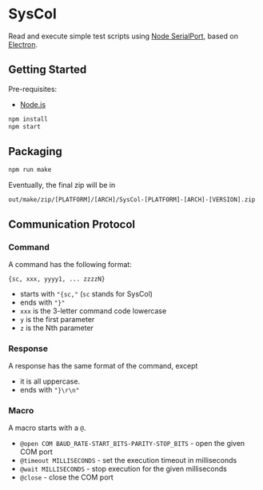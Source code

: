 # SysCol

Read and execute simple test scripts using [Node SerialPort](https://serialport.io), based on [Electron](https://www.electronjs.org).

## Getting Started

Pre-requisites:

- [Node.js](https://nodejs.org/)

```bash
npm install
npm start
```

## Packaging

```bash
npm run make
```

Eventually, the final zip will be in

`out/make/zip/[PLATFORM]/[ARCH]/SysCol-[PLATFORM]-[ARCH]-[VERSION].zip`

## Communication Protocol

### Command

A command has the following format:

```
{sc, xxx, yyyy1, ... zzzzN}
```

- starts with `"{sc,"` (`sc` stands for SysCol)
- ends with `"}"`
- `xxx` is the 3-letter command code lowercase
- `y` is the first parameter
- `z` is the Nth parameter

### Response

A response has the same format of the command, except

- it is all uppercase.
- ends with `"}\r\n"`

### Macro

A macro starts with a `@`.

- `@open COM BAUD_RATE-START_BITS-PARITY-STOP_BITS` - open the given COM port
- `@timeout MILLISECONDS` - set the execution timeout in milliseconds
- `@wait MILLISECONDS` - stop execution for the given milliseconds
- `@close` - close the COM port
